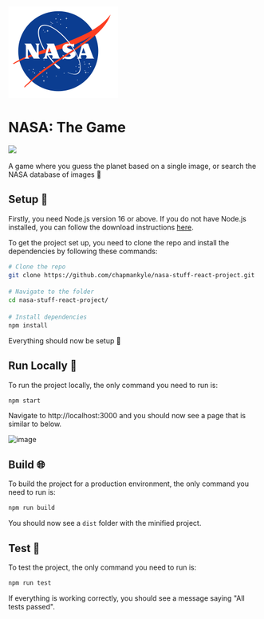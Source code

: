 ![](src/images/logo.svg)

# NASA: The Game

<img src="https://github.com/chapmankyle/nasa-stuff-react-project/actions/workflows/build.yml/badge.svg" />

A game where you guess the planet based on a single image, or search the NASA database of images :rocket:

## Setup :hammer:

Firstly, you need Node.js version 16 or above. If you do not have Node.js installed, you can follow the download instructions [here](https://nodejs.org/en/download/current).

To get the project set up, you need to clone the repo and install the dependencies by following these commands:
```bash
# Clone the repo
git clone https://github.com/chapmankyle/nasa-stuff-react-project.git

# Navigate to the folder
cd nasa-stuff-react-project/

# Install dependencies
npm install
```

Everything should now be setup :tada:

## Run Locally :runner:

To run the project locally, the only command you need to run is:
```bash
npm start
```

Navigate to http://localhost:3000 and you should now see a page that is similar to below.

<img width="1021" alt="image" src="https://github.com/chapmankyle/nasa-stuff-react-project/assets/43512442/94dffa45-a0c8-4900-a23b-c4fed01fd86d">

## Build :globe_with_meridians:

To build the project for a production environment, the only command you need to run is:
```bash
npm run build
```

You should now see a `dist` folder with the minified project.

## Test :test_tube:

To test the project, the only command you need to run is:
```bash
npm run test
```

If everything is working correctly, you should see a message saying "All tests passed".

